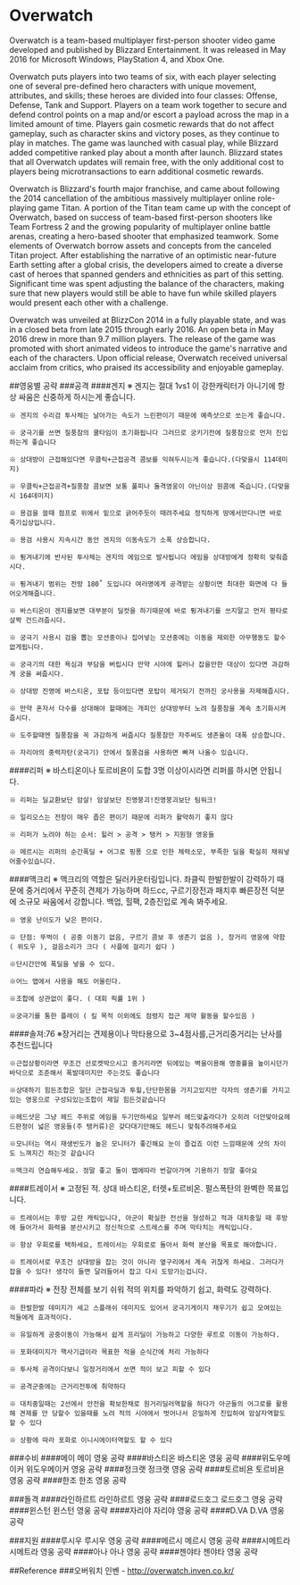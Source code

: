 # Overwatch
Overwatch is a team-based multiplayer first-person shooter video game developed and published by Blizzard Entertainment. It was released in May 2016 for Microsoft Windows, PlayStation 4, and Xbox One.

Overwatch puts players into two teams of six, with each player selecting one of several pre-defined hero characters with unique movement, attributes, and skills; these heroes are divided into four classes: Offense, Defense, Tank and Support. Players on a team work together to secure and defend control points on a map and/or escort a payload across the map in a limited amount of time. Players gain cosmetic rewards that do not affect gameplay, such as character skins and victory poses, as they continue to play in matches. The game was launched with casual play, while Blizzard added competitive ranked play about a month after launch. Blizzard states that all Overwatch updates will remain free, with the only additional cost to players being microtransactions to earn additional cosmetic rewards.

Overwatch is Blizzard's fourth major franchise, and came about following the 2014 cancellation of the ambitious massively multiplayer online role-playing game Titan. A portion of the Titan team came up with the concept of Overwatch, based on success of team-based first-person shooters like Team Fortress 2 and the growing popularity of multiplayer online battle arenas, creating a hero-based shooter that emphasized teamwork. Some elements of Overwatch borrow assets and concepts from the canceled Titan project. After establishing the narrative of an optimistic near-future Earth setting after a global crisis, the developers aimed to create a diverse cast of heroes that spanned genders and ethnicities as part of this setting. Significant time was spent adjusting the balance of the characters, making sure that new players would still be able to have fun while skilled players would present each other with a challenge.

Overwatch was unveiled at BlizzCon 2014 in a fully playable state, and was in a closed beta from late 2015 through early 2016. An open beta in May 2016 drew in more than 9.7 million players. The release of the game was promoted with short animated videos to introduce the game's narrative and each of the characters. Upon official release, Overwatch received universal acclaim from critics, who praised its accessibility and enjoyable gameplay.

##영웅별 공략
###공격
####겐지
    ※ 겐지는 절대 1vs1 이 강한캐릭터가 아니기에 항상 싸움은 신중하게 하시는게 좋습니다.

    ※ 겐지의 수리검 투사체는 날아가는 속도가 느린편이기 때문에 예측샷으로 쏘는게 좋습니다.

    ※ 궁극기를 쓰면 질풍참의 쿨타임이 초기화됩니다 그러므로 궁키기전에 질풍참으로 먼저 진입하는게 좋습니다

    ※ 상대방이 근접해있다면 우클릭+근접공격 콤보를 익혀두시는게 좋습니다.(다맞을시 114데미지)

    ※ 우클릭+근접공격+질풍참 콤보면 보통 풀피나 돌격영웅이 아닌이상 원콤에 죽습니다.(다맞을시 164데미지)

    ※ 용검을 쓸때 점프로 위에서 밑으로 긁어주듯이 때려주세요 정직하게 땅에서만다니면 바로 죽기십상입니다.

    ※ 용검 사용시 지속시간 동안 겐지의 이동속도가 소폭 상승합니다.

    ※ 튕겨내기에 반사된 투사체는 겐지의 에임으로 발사됩니다 에임을 상대방에게 정확히 맞춰줍시다.

    ※ 튕겨내기 범위는 전방 180˚ 도입니다 여러명에게 공격받는 상황이면 최대한 화면에 다 들어오게해줍니다.

    ※ 바스티온이 겐지를보면 대부분이 딜컷을 하기때문에 바로 튕겨내기를 쓰지말고 먼저 평타로 살짝 건드려줍시다.

    ※ 궁극기 사용시 검을 뽑는 모션중이나 집어넣는 모션중에는 이동을 제외한 아무행동도 할수없게됩니다.

    ※ 궁극기의 대한 욕심과 부담을 버립시다 만약 시야에 힐러나 잡을만한 대상이 있다면 과감하게 궁을 써줍시다.

    ※ 상대방 진영에 바스티온, 포탑 등이있다면 포탑이 제거되기 전까진 궁사용을 자제해줍시다.

    ※ 만약 혼자서 다수를 상대해야 할때에는 개피인 상대방부터 노려 질풍참을 계속 초기화시켜줍시다.

    ※ 도주할때엔 질풍참을 꼭 과감하게 써줍시다 질풍참만 자주써도 생존율이 대폭 상승합니다.

    ※ 자리야의 중력자탄(궁극기) 안에서 질풍검을 사용하면 빠져 나올수 있습니다.

####리퍼
    ※ 바스티온이나  토르비욘이 도합 3명 이상이시라면 리퍼를 하시면 안됩니다.
    
    ※ 리퍼는 딜교환보단 암살! 암살보단 진영붕괴!진영붕괴보단 팀워크!
    
    ※ 일리오스는 전장이 매우 좁은 편이기 때문에 리퍼가 활약하기 좋지 않다
    
    ※ 리퍼가 노려야 하는 순서: 힐러 > 공격 > 탱커 > 지원형 영웅들
    
    ※ 메르시는 리퍼의 순간폭딜 + 어그로 핑퐁 으로 인한 체력소모, 부족한 딜을 확실히 채워넣어줄수있습니다.
    
####맥크리
    ※ 맥크리의 역할은 딜러카운터링입니다. 좌클릭 한발한발이 강력하기 때문에 중거리에서 꾸준히 견제가 가능하며 하드cc, 구르기장전과 패치후 빠른장전 덕분에 소규모 싸움에서 강합니다. 백업, 힐팩, 2층진입로 계속 봐주세요.
    
    ※ 영웅 난이도가 낮은 편이다.
    
    ※ 단점: 뚜벅이 ( 공중 이동기 없음, 구르기 콤보 후 생존기 없음 ), 장거리 영웅에 약함 ( 위도우 ), 걸음소리가 크다 ( 사플에 걸리기 쉽다 )

    ※단시간안에 폭딜을 넣을 수 있다.

    ※어느 맵에서 사용을 해도 어울린다.
    
    ※조합에 상관없이 좋다. ( 대회 픽률 1위 )

    ※궁극기를 통한 플레이 ( 킬 목적 이외에도 점령지 접근 제약 활동을 할수있음 )

####솔져:76
    ※장거리는 견제용이나 막타용으로 3~4점사를,근거리중거리는 난사를 추천드립니다

    ※근접상황이라면 무조건 선로켓박으시고 중거리라면 뒤에있는 벽을이용해 명중률을 높이시던가 바닥으로 조준해서 폭발데미지만 주는것도 좋습니다

    ※상대하기 힘든조합은 일단 근접극딜과 투힐,단단한몸을 가지고있지만 각자의 생존기를 가지고있는 영웅으로 구성되있는조합이 제일 힘든것같습니다

    ※헤드샷은 그냥 헤드 주위로 에임을 두기만하세요 일부러 헤드맞출라다가 오히려 더안맞아요헤드판정이 넓은 영웅들(주 탱커류)은 갖다대기만해도 헤드니 맞춰주려해주세요

    ※모니터는 역시 재생빈도가 높은 모니터가 좋긴해요 눈이 즐겁죠 이런 느낌때문에 샷의 차이도 느껴지긴 하는것 같습니다

    ※맥크리 연습해두세요. 정말 좋고 둘이 맵에따라 번갈아가며 기용하기 정말 좋아요

####트레이서
    ※ 고정된 적. 상대 바스티온, 터렛+토르비온. 펄스폭탄의 완벽한 목표입니다.
    
    ※ 트레이서는 후방 교란 캐릭입니다, 아군이 확실한 전선을 형성하고 적과 대치중일 때 후방에 들어가서 화력을 분산시키고 정신적으로 스트레스를 주며 막타치는 캐릭입니다.
    
    ※ 항상 우회로를 택하세요, 트레이서는 우회로로 돌아서 화력 분산을 목표로 해야합니다.
    
    ※ 트레이서로 무조건 상대방을 잡는 것이 아니라 옆구리에서 계속 귀찮게 하세요. 그러다가 잡을 수 있다! 생각이 들면 달려들어서 잡고 다시 도망가는겁니다.
    
####파라
    ※ 전장 전체를 보기 쉬워 적의 위치를 파악하기 쉽고, 화력도 강력하다.
    
    ※ 한발한발 데미지가 세고 스플래쉬 데미지도 있어서 궁극기게이지 채우기가 쉽고 모여있는 적들에게 효과적이다.

    ※ 유일하게 공중이동이 가능해서 쉽게 프리딜이 가능하고 다양한 루트로 이동이 가능하다.

    ※ 포화데미지가 핵사기급이라 목표한 적을 순식간에 처리 가능하다 
    
    ※ 투사체 공격이다보니 일정거리에서 쏘면 적이 보고 피할 수 있다

    ※ 공격군중에는 근거리전투에 취약하다
    
    ※ 대치중일때는 2선에서 안전을 확보한채로 원거리딜러역할을 하다가 아군들의 어그로를 활용해 견제를 안 당할수 있을때를 노려 적의 시야에서 벗어나서 은밀하게 진입하여 암살자역할도 할 수 있다

    ※ 상황에 따라 포화로 이니시에이터역할도 할 수 있다

###수비
####메이
    메이 영웅 공략
####바스티온
    바스티온 영웅 공략
####위도우메이커
    위도우메이커 영웅 공략
####정크랫
    정크랫 영웅 공략
####토르비욘
    토르비욘 영웅 공략
####한조
    한조 영웅 공략

###돌격
####라인하르트
    라인하르트 영웅 공략
####로드호그
    로드호그 영웅 공략
####윈스턴
    윈스턴 영웅 공략
####자리야
    자리야 영웅 공략
####D.VA
    D.VA 영웅 공략

###지원
####루시우
    루시우 영웅 공략
####메르시
    메르시 영웅 공략
####시메트라
    시메트라 영웅 공략
####아나
    아나 영웅 공략
####젠야타
    젠야타 영웅 공략


##Reference
###오버워치 인벤 - http://overwatch.inven.co.kr/
